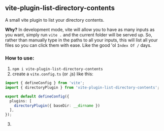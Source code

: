 ## vite-plugin-list-directory-contents

A small vite plugin to list your directory contents.

**Why?** In development mode, vite will allow you to have as many inputs as you want, simply run `vite .` and the current folder will be served up. So, rather than manually type in the paths to all your inputs, this will list all your files so you can click them with ease. Like the good 'ol `Index Of /` days.


### How to use:

1. `npm i vite-plugin-list-directory-contents`
2. create a `vite.config.ts` (or .js) like this:

```ts
import { defineConfig } from 'vite';
import { directoryPlugin } from 'vite-plugin-list-directory-contents';

export default defineConfig({
  plugins: [
    directoryPlugin({ baseDir: __dirname })
  ],
});
```

3.



